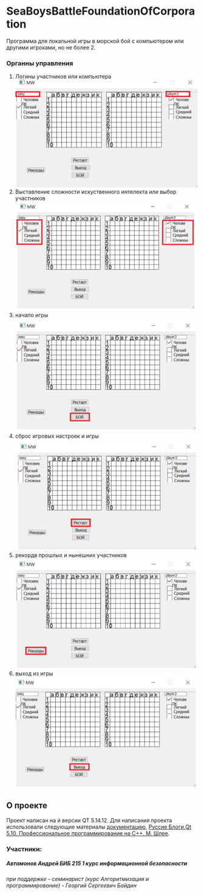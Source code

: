 # SeaBoysBattleFoundationOfCorporation
Программа для локальной игры в морской бой с компьютером или другими игроками, но не более 2.
### Органны управления
1. Логины участников или компьютера
![Фото страницы](Image/log.png)
3. Выставление сложности искуственного интелекта или выбор участников
![Фото страницы](Image/complexity.png)
4. начало игры
![Фото страницы](Image/start.png)
5. сброс игровых настроек и игры 
![Фото страницы](Image/restart.png)
6. рекордв прошлых и нынешних участников
![Фото страницы](Image/rec.png)
7. выход из игры
![Фото страницы](Image/exit.png)

## О проекте
Проект написан на й версии QT 5.14.12. Для написания проекта использовали следующие материалы [документацию](https://doc.qt.io/qt-5/gettingstarted.html),
[Руссие Блоги](https://russianblogs.com/article/9448531598/),[Qt 5.10. Профессиональное программирование на С++. М. Шлее](https://codernet.ru/books/c_plus/professionalnoe_programmirovanie_na_c_m_shlee/).

### Участники:
##### Автамонов Андрей БИБ 215 1 курс информационной безопасности
###### при поддержке - семинарист (курс Алгоритмизация и программирование) - Георгий Сергеевич Байдин
